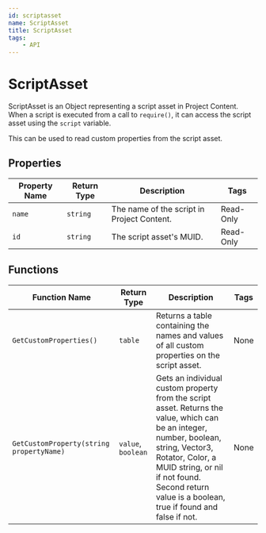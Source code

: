 ```yaml
---
id: scriptasset
name: ScriptAsset
title: ScriptAsset
tags:
    - API
---
```


# ScriptAsset

ScriptAsset is an Object representing a script asset in Project Content. When a script is executed from a call to `require()`, it can access the script asset using the `script` variable.

This can be used to read custom properties from the script asset.

## Properties

| Property Name | Return Type | Description | Tags |
| -------- | ----------- | ----------- | ---- |
| `name` | `string` | The name of the script in Project Content. | Read-Only |
| `id` | `string` | The script asset's MUID. | Read-Only |

## Functions

| Function Name | Return Type | Description | Tags |
| -------- | ----------- | ----------- | ---- |
| `GetCustomProperties()` | `table` | Returns a table containing the names and values of all custom properties on the script asset. | None |
| `GetCustomProperty(string propertyName)` | `value`, `boolean` | Gets an individual custom property from the script asset. Returns the value, which can be an integer, number, boolean, string, Vector3, Rotator, Color, a MUID string, or nil if not found. Second return value is a boolean, true if found and false if not. | None |

